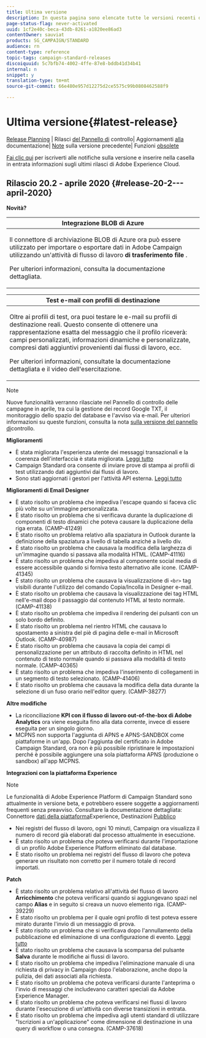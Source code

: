 ```yaml
---
title: Ultima versione
description: In questa pagina sono elencate tutte le versioni recenti di Adobe Campaign Standard.
page-status-flag: never-activated
uuid: 1cf2e40c-beca-43db-8261-a1820ee86ad3
contentOwner: sauviat
products: SG_CAMPAIGN/STANDARD
audience: rn
content-type: reference
topic-tags: campaign-standard-releases
discoiquuid: 5c7bfb74-4002-4ffe-87e8-bddb41d34b41
internal: n
snippet: y
translation-type: tm+mt
source-git-commit: 66e480e957d12275d2ce5575c99b0808462588f9

---
```



# Ultima versione{#latest-release}

[Release Planning](https://helpx.adobe.com/it/campaign/kb/acs-release-planning.html) | Rilasci [del Pannello di](https://docs.adobe.com/content/help/en/control-panel/using/release-notes.html) controllo| Aggiornamenti [alla](../../rn/using/documentation-updates.md) documentazione| [Note](../../rn/using/release-notes-2019.md) sulla versione precedente| Funzioni [obsolete](https://helpx.adobe.com/it/campaign/kb/acs-deprecated-and-removed-features.html)

[Fai clic qui](http://amc-mkt-prod1-t.adobe-campaign.com/lp/LP25?service=%40rZ5cqp2DgNzrgz0alKPInakNbPSTeJYozZYnS7Wbs802u4GlISkHZX4omtK00nAU6xzZ6luEWQzr7kQ9pkCwJYumWkU) per iscriverti alle notifiche sulla versione e inserire nella casella in entrata informazioni sugli ultimi rilasci di Adobe Experience Cloud.

## Rilascio 20.2 - aprile 2020 {#release-20-2---april-2020}

**Novità?**

<table> 
 <thead> 
  <tr> 
   <th> <strong>Integrazione BLOB di Azure</strong><br /> </th> 
  </tr> 
 </thead> 
 <tbody> 
  <tr> 
   <td> <p>Il connettore di archiviazione BLOB di Azure ora può essere utilizzato per importare o esportare dati in Adobe Campaign utilizzando un'attività di flusso di lavoro <strong>di trasferimento file</strong> . </p>
    <p>Per ulteriori informazioni, consulta la documentazione <a href="../../administration/using/external-accounts.md#microsoft-azure-external-account"></a>dettagliata.</p>
   </td> 
  </tr> 
 </tbody> 
</table>

<table> 
 <thead> 
  <tr> 
   <th> <strong>Test e-mail con profili di destinazione</strong><br /> </th> 
  </tr> 
 </thead> 
 <tbody> 
  <tr> 
   <td> <p>Oltre ai profili di test, ora puoi testare le e-mail su profili di destinazione reali. Questo consente di ottenere una rappresentazione esatta del messaggio che il profilo riceverà: campi personalizzati, informazioni dinamiche e personalizzate, compresi dati aggiuntivi provenienti dai flussi di lavoro, ecc. </p>
    <p>Per ulteriori informazioni, consultate la documentazione <a href="../../sending/using/testing-messages-using-target.md"></a> dettagliata e il video <a href="https://docs.adobe.com/content/help/en/campaign-standard-learn/tutorials/communication-channels/email/profile-substitution.html"></a>dell'esercitazione. </p>
   </td> 
  </tr> 
 </tbody> 
</table>

>[!NOTE]
>
>Nuove funzionalità verranno rilasciate nel Pannello di controllo delle campagne in aprile, tra cui la gestione dei record Google TXT, il monitoraggio dello spazio del database e l&#39;avviso via e-mail. Per ulteriori informazioni su queste funzioni, consulta la nota [sulla versione del pannello di](https://docs.adobe.com/content/help/en/control-panel/using/release-notes.html)controllo.

**Miglioramenti**

* È stata migliorata l&#39;esperienza utente dei messaggi transazionali e la coerenza dell&#39;interfaccia è stata migliorata. [Leggi tutto](../../channels/using/about-transactional-messaging.md)
* Campaign Standard ora consente di inviare prove di stampa ai profili di test utilizzando dati aggiuntivi dai flussi di lavoro.
* Sono stati aggiornati i gestori per l&#39;attività API esterna. [Leggi tutto](../../automating/using/external-api.md)

**Miglioramenti di Email Designer**

* È stato risolto un problema che impediva l&#39;escape quando si faceva clic più volte su un&#39;immagine personalizzata.
* È stato risolto un problema che si verificava durante la duplicazione di componenti di testo dinamici che poteva causare la duplicazione della riga errata. (CAMP-41249)
* È stato risolto un problema relativo alla spaziatura in Outlook durante la definizione della spaziatura a livello di tabella anziché a livello div.
* È stato risolto un problema che causava la modifica della larghezza di un&#39;immagine quando si passava alla modalità HTML. (CAMP-41116)
* È stato risolto un problema che impediva al componente social media di essere accessibile quando si forniva testo alternativo alle icone. (CAMP-41345)
* È stato risolto un problema che causava la visualizzazione di `<br>` tag visibili durante l&#39;utilizzo del comando Copia/Incolla in Designer e-mail.
* È stato risolto un problema che causava la visualizzazione dei tag HTML nell&#39;e-mail dopo il passaggio dal contenuto HTML al testo normale. (CAMP-41138)
* È stato risolto un problema che impediva il rendering dei pulsanti con un solo bordo definito.
* È stato risolto un problema nel rientro HTML che causava lo spostamento a sinistra del piè di pagina delle e-mail in Microsoft Outlook. (CAMP-40987)
* È stato risolto un problema che causava la copia dei campi di personalizzazione per un attributo di raccolta definito in HTML nel contenuto di testo normale quando si passava alla modalità di testo normale. (CAMP-40365)
* È stato risolto un problema che impediva l&#39;inserimento di collegamenti in un segmento di testo selezionato. (CAMP-41406)
* È stato risolto un problema che causava la modifica della data durante la selezione di un fuso orario nell&#39;editor query. (CAMP-38277)

**Altre modifiche**

* La riconciliazione **KPI con il flusso di lavoro out-of-the-box di Adobe Analytics** ora viene eseguita fino alla data corrente, invece di essere eseguita per un singolo giorno.
* MCPNS non supporta l&#39;aggiunta di APNS e APNS-SANDBOX come piattaforme in un&#39;app. Dopo l&#39;aggiunta del certificato in Adobe Campaign Standard, ora non è più possibile ripristinare le impostazioni perché è possibile aggiungere una sola piattaforma APNS (produzione o sandbox) all&#39;app MCPNS.

**Integrazioni con la piattaforma Experience**

>[!NOTE]
>
>Le funzionalità di Adobe Experience Platform di Campaign Standard sono attualmente in versione beta, e potrebbero essere soggette a aggiornamenti frequenti senza preavviso. Consultare la documentazione dettagliata: Connettore [dati della piattaforma](../../administration/using/aep-about-data-connector.md)Experience, Destinazioni [Pubblico](../../audiences/using/aep-about-audience-destinations-service.md)

* Nei registri del flusso di lavoro, ogni 10 minuti, Campaign ora visualizza il numero di record già elaborati dal processo attualmente in esecuzione.
* È stato risolto un problema che poteva verificarsi durante l&#39;importazione di un profilo Adobe Experience Platform eliminato dal database.
* È stato risolto un problema nei registri del flusso di lavoro che poteva generare un risultato non corretto per il numero totale di record importati.

**Patch**

* È stato risolto un problema relativo all&#39;attività del flusso di lavoro **Arricchimento** che poteva verificarsi quando si aggiungevano spazi nel campo **Alias** e in seguito si creava un nuovo elemento riga. (CAMP-39229)
* È stato risolto un problema per il quale ogni profilo di test poteva essere mirato durante l&#39;invio di un messaggio di prova.
* È stato risolto un problema che si verificava dopo l&#39;annullamento della pubblicazione ed eliminazione di una configurazione di evento. [Leggi tutto](../../administration/using/configuring-transactional-messaging.md#deleting-an-event)
* È stato risolto un problema che causava la scomparsa del pulsante **Salva** durante le modifiche ai flussi di lavoro.
* È stato risolto un problema che impediva l&#39;eliminazione manuale di una richiesta di privacy in Campaign dopo l&#39;elaborazione, anche dopo la pulizia, dei dati associati alla richiesta.
* È stato risolto un problema che poteva verificarsi durante l&#39;anteprima o l&#39;invio di messaggi che includevano caratteri speciali da Adobe Experience Manager.
* È stato risolto un problema che poteva verificarsi nei flussi di lavoro durante l&#39;esecuzione di un&#39;attività con diverse transizioni in entrata.
* È stato risolto un problema che impediva agli utenti standard di utilizzare &quot;Iscrizioni a un&#39;applicazione&quot; come dimensione di destinazione in una query di workflow o una consegna. (CAMP-37618)